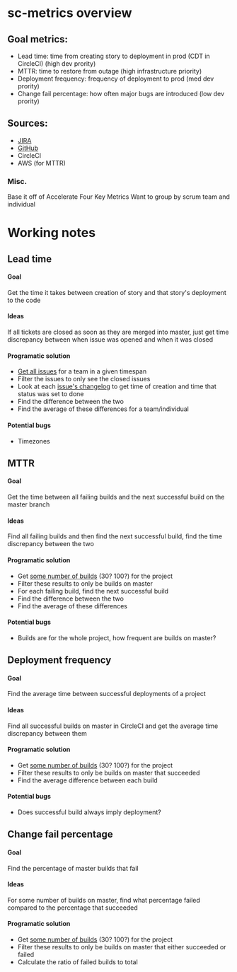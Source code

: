 # sc-metrics overview

## Goal metrics:
* Lead time: time from creating story to deployment in prod (CDT in CircleCI) (high dev prority)
* MTTR: time to restore from outage (high infrastructure priority)
* Deployment frequency: frequency of deployment to prod (med dev prority)
* Change fail percentage: how often major bugs are introduced (low dev prority)

## Sources:
* [JIRA](https://developer.atlassian.com/cloud/jira/platform/rest/v3/)
* [GitHub](https://docs.github.com/en/rest)
* CircleCI
* AWS (for MTTR)

### Misc.
Base it off of Accelerate Four Key Metrics
Want to group by scrum team and individual

# Working notes

## Lead time
#### Goal
Get the time it takes between creation of story and that story's deployment to the code
#### Ideas
If all tickets are closed as soon as they are merged into master, just get time discrepancy between when issue was opened and when it was closed
#### Programatic solution
* [Get all issues](https://developer.atlassian.com/cloud/jira/platform/rest/v3/api-group-issues/#api-rest-api-3-issue-issueidorkey-get) for a team in a given timespan
* Filter the issues to only see the closed issues
* Look at each [issue's changelog](https://developer.atlassian.com/cloud/jira/platform/rest/v3/api-group-issues/#api-rest-api-3-issue-issueidorkey-changelog-get) to get time of creation and time that status was set to done
* Find the difference between the two 
* Find the average of these differences for a team/individual
#### Potential bugs
* Timezones

## MTTR
#### Goal
Get the time between all failing builds and the next successful build on the master branch
#### Ideas
Find all failing builds and then find the next successful build, find the time discrepancy between the two
#### Programatic solution
* Get [some number of builds](https://circleci.com/docs/api/#recent-builds-for-a-single-project) (30? 100?) for the project
* Filter these results to only be builds on master
* For each failing build, find the next successful build
* Find the difference between the two
* Find the average of these differences
#### Potential bugs
* Builds are for the whole project, how frequent are builds on master?

## Deployment frequency
#### Goal
Find the average time between successful deployments of a project
#### Ideas
Find all successful builds on master in CircleCI and get the average time discrepancy between them
#### Programatic solution
* Get [some number of builds](https://circleci.com/docs/api/#recent-builds-for-a-single-project) (30? 100?) for the project
* Filter these results to only be builds on master that succeeded
* Find the average difference between each build
#### Potential bugs
* Does successful build always imply deployment?

## Change fail percentage
#### Goal
Find the percentage of master builds that fail
#### Ideas
For some number of builds on master, find what percentage failed compared to the percentage that succeeded
#### Programatic solution
* Get [some number of builds](https://circleci.com/docs/api/#recent-builds-for-a-single-project) (30? 100?) for the project
* Filter these results to only be builds on master that either succeeded or failed
* Calculate the ratio of failed builds to total
